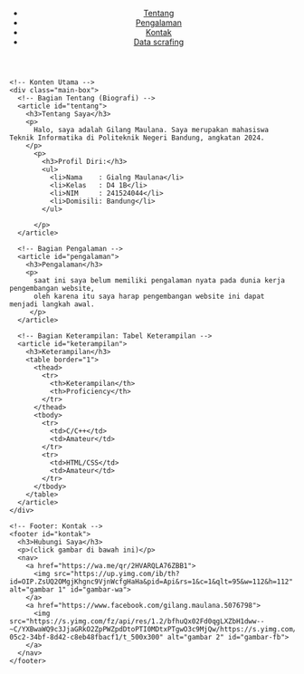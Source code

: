 
<!DOCTYPE html>
<html lang="id">
  <head>
    <meta charset="UTF-8" />
    <meta name="viewport" content="width=device-width, initial-scale=1.0" />
    <title>Biografi Saya</title>
    <link rel="stylesheet" href="./style.css" />
    <style>
      hr {
        margin: 40px;
      }
    </style>
  </head>
  <body>
    <!-- Header: Judul dan Navigasi -->
    <header>
      <nav>
        <ul>
          <li><a href="#tentang">Tentang</a></li>
          <li><a href="#pengalaman">Pengalaman</a></li>
          <li><a href="#kontak">Kontak</a></li>
          <li><a href="#data scrafing">Data scrafing</a></li>
        </ul>
      </nav>
    </header>

    <!-- Konten Utama -->
    <div class="main-box">
      <!-- Bagian Tentang (Biografi) -->
      <article id="tentang">
        <h3>Tentang Saya</h3>
        <p>
          Halo, saya adalah Gilang Maulana. Saya merupakan mahasiswa Teknik Informatika di Politeknik Negeri Bandung, angkatan 2024.
        </p>
          <p>
            <h3>Profil Diri:</h3>
            <ul>
              <li>Nama    : Gialng Maulana</li>
              <li>Kelas   : D4 1B</li>
              <li>NIM     : 241524044</li>
              <li>Domisili: Bandung</li>
            </ul>

          </p>
      </article>

      <!-- Bagian Pengalaman -->
      <article id="pengalaman">
        <h3>Pengalaman</h3>
        <p>
          saat ini saya belum memiliki pengalaman nyata pada dunia kerja pengembangan website,
          oleh karena itu saya harap pengembangan website ini dapat menjadi langkah awal.
         </p> 
      </article>

      <!-- Bagian Keterampilan: Tabel Keterampilan -->
      <article id="keterampilan">
        <h3>Keterampilan</h3>
        <table border="1">
          <thead>
            <tr>
              <th>Keterampilan</th>
              <th>Proficiency</th>
            </tr>
          </thead>
          <tbody>
            <tr>
              <td>C/C++</td>
              <td>Amateur</td>
            </tr>
            <tr>
              <td>HTML/CSS</td>
              <td>Amateur</td>
            </tr>
          </tbody>
        </table>
      </article>
    </div>

    <!-- Footer: Kontak -->
    <footer id="kontak">
      <h3>Hubungi Saya</h3>
      <p>(click gambar di bawah ini)</p>
      <nav>
        <a href="https://wa.me/qr/2HVARQLA76ZBB1">
          <img src="https://up.yimg.com/ib/th?id=OIP.ZsUQ2OMgjKhgnc9VjnWcfgHaHa&pid=Api&rs=1&c=1&qlt=95&w=112&h=112" alt="gambar 1" id="gambar-wa">
        </a>
        <a href="https://www.facebook.com/gilang.maulana.5076798">
          <img src="https://s.yimg.com/fz/api/res/1.2/bfhuQx02Fd0qgLXZbH1dww--~C/YXBwaWQ9c3JjaGRkO2ZpPWZpdDtoPTI0MDtxPTgwO3c9MjQw/https://s.yimg.com/zb/imgv1/ff6c2336-05c2-34bf-8d42-c8eb48fbacf1/t_500x300" alt="gambar 2" id="gambar-fb">
        </a>
      </nav>
    </footer>
  </body>
</html>
